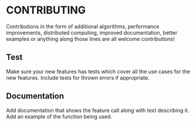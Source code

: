 # CONTRIBUTING
Contributions in the form of additional algorithms, performance improvements,
 distributed computing, improved documentation, better examples or anything along
 those lines are all welcome contributions!

## Test
Make sure your new features has tests which cover all the use cases for the
 new features. Include tests for thrown errors if appropriate.

## Documentation
Add documentation that shows the feature call along with text describing it. 
Add an example of the function being used.
